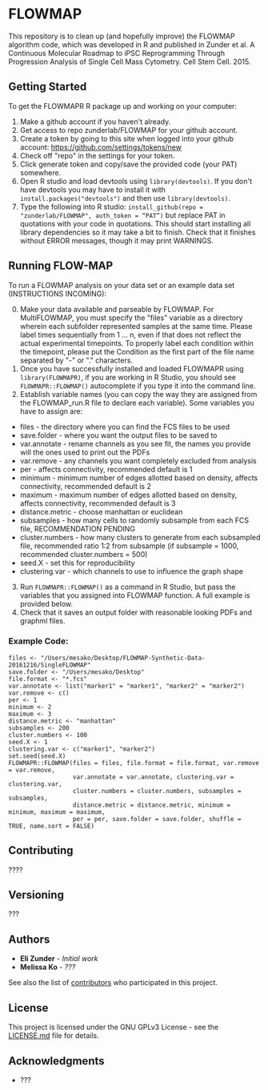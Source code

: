 # FLOWMAP

This repository is to clean up (and hopefully improve) the FLOWMAP algorithm code, which was developed in R and published in Zunder et al. A Continuous Molecular Roadmap to iPSC Reprogramming Through Progression Analysis of Single Cell Mass Cytometry. Cell Stem Cell. 2015.

## Getting Started

To get the FLOWMAPR R package up and working on your computer:

1. Make a github account if you haven't already.
2. Get access to repo zunderlab/FLOWMAP for your github account.
3. Create a token by going to this site when logged into your github account: https://github.com/settings/tokens/new
4. Check off "repo" in the settings for your token.
5. Click generate token and copy/save the provided code (your PAT) somewhere.
6. Open R studio and load devtools using `library(devtools)`. If you don't have devtools you may have to install it with `install.packages("devtools")` and then use `library(devtools)`.
7. Type the following into R studio: `install_github(repo = "zunderlab/FLOWMAP", auth_token = “PAT”)` but replace PAT in quotations with your code in quotations. This should start installing all library dependencies so it may take a bit to finish. Check that it finishes without ERROR messages, though it may print WARNINGS.

## Running FLOW-MAP

To run a FLOWMAP analysis on your data set or an example data set (INSTRUCTIONS INCOMING):

0. Make your data available and parseable by FLOWMAP. For MultiFLOWMAP, you must specify the "files" variable as a directory wherein each subfolder represented samples at the same time. Please label times sequentially from 1 ... n, even if that does not reflect the actual experimental timepoints. To properly label each condition within the timepoint, please put the Condition as the first part of the file name separated by "-" or "." characters.
1. Once you have successfully installed and loaded FLOWMAPR using `library(FLOWMAPR)`, if you are working in R Studio, you should see `FLOWMAPR::FLOWMAP()` autocomplete if you type it into the command line.
2. Establish variable names (you can copy the way they are assigned from the FLOWMAP_run.R file to declare each variable).  Some variables you have to assign are:
  * files - the directory where you can find the FCS files to be used
  * save.folder - where you want the output files to be saved to
  * var.annotate - rename channels as you see fit, the names you provide will the ones used to print out the PDFs
  * var.remove - any channels you want completely excluded from analysis
  * per - affects connectivity, recommended default is 1
  * minimum - minimum number of edges allotted based on density, affects connectivity, recommended default is 2
  * maximum - maximum number of edges allotted based on density, affects connectivity, recommended default is 3
  * distance.metric - choose manhattan or euclidean
  * subsamples - how many cells to randomly subsample from each FCS file, RECOMMENDATION PENDING
  * cluster.numbers - how many clusters to generate from each subsampled file, recommended ratio 1:2 from subsample (if subsample = 1000, recommended cluster.numbers = 500)
  * seed.X - set this for reproducibility
  * clustering.var - which channels to use to influence the graph shape

3. Run `FLOWMAPR::FLOWMAP()` as a command in R Studio, but pass the variables that you assigned into FLOWMAP function. A full example is provided below.
4. Check that it saves an output folder with reasonable looking PDFs and graphml files.

### Example Code:

```
files <- "/Users/mesako/Desktop/FLOWMAP-Synthetic-Data-20161216/SingleFLOWMAP"
save.folder <- "/Users/mesako/Desktop"
file.format <- "*.fcs"
var.annotate <- list("marker1" = "marker1", "marker2" = "marker2")
var.remove <- c()
per <- 1
minimum <- 2
maximum <- 3
distance.metric <- "manhattan"
subsamples <- 200
cluster.numbers <- 100
seed.X <- 1
clustering.var <- c("marker1", "marker2")
set.seed(seed.X)
FLOWMAPR::FLOWMAP(files = files, file.format = file.format, var.remove = var.remove,
                  var.annotate = var.annotate, clustering.var = clustering.var,
                  cluster.numbers = cluster.numbers, subsamples = subsamples,
                  distance.metric = distance.metric, minimum = minimum, maximum = maximum,
                  per = per, save.folder = save.folder, shuffle = TRUE, name.sort = FALSE)
```

## Contributing

????

## Versioning

???

## Authors

* **Eli Zunder** - *Initial work*
* **Melissa Ko** - *???*

See also the list of [contributors](https://github.com/zunderlab/FLOWMAP/graphs/contributors) who participated in this project.

## License

This project is licensed under the GNU GPLv3 License - see the [LICENSE.md](LICENSE.md) file for details.

## Acknowledgments

* ???

